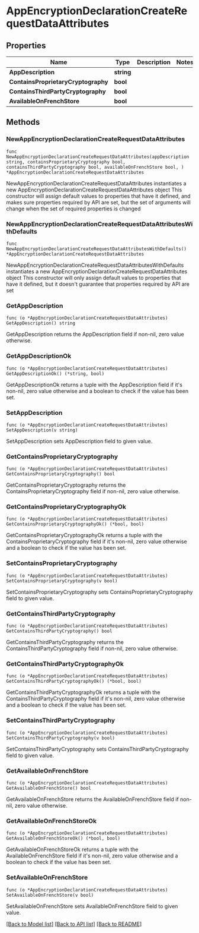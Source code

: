 # AppEncryptionDeclarationCreateRequestDataAttributes

## Properties

Name | Type | Description | Notes
------------ | ------------- | ------------- | -------------
**AppDescription** | **string** |  | 
**ContainsProprietaryCryptography** | **bool** |  | 
**ContainsThirdPartyCryptography** | **bool** |  | 
**AvailableOnFrenchStore** | **bool** |  | 

## Methods

### NewAppEncryptionDeclarationCreateRequestDataAttributes

`func NewAppEncryptionDeclarationCreateRequestDataAttributes(appDescription string, containsProprietaryCryptography bool, containsThirdPartyCryptography bool, availableOnFrenchStore bool, ) *AppEncryptionDeclarationCreateRequestDataAttributes`

NewAppEncryptionDeclarationCreateRequestDataAttributes instantiates a new AppEncryptionDeclarationCreateRequestDataAttributes object
This constructor will assign default values to properties that have it defined,
and makes sure properties required by API are set, but the set of arguments
will change when the set of required properties is changed

### NewAppEncryptionDeclarationCreateRequestDataAttributesWithDefaults

`func NewAppEncryptionDeclarationCreateRequestDataAttributesWithDefaults() *AppEncryptionDeclarationCreateRequestDataAttributes`

NewAppEncryptionDeclarationCreateRequestDataAttributesWithDefaults instantiates a new AppEncryptionDeclarationCreateRequestDataAttributes object
This constructor will only assign default values to properties that have it defined,
but it doesn't guarantee that properties required by API are set

### GetAppDescription

`func (o *AppEncryptionDeclarationCreateRequestDataAttributes) GetAppDescription() string`

GetAppDescription returns the AppDescription field if non-nil, zero value otherwise.

### GetAppDescriptionOk

`func (o *AppEncryptionDeclarationCreateRequestDataAttributes) GetAppDescriptionOk() (*string, bool)`

GetAppDescriptionOk returns a tuple with the AppDescription field if it's non-nil, zero value otherwise
and a boolean to check if the value has been set.

### SetAppDescription

`func (o *AppEncryptionDeclarationCreateRequestDataAttributes) SetAppDescription(v string)`

SetAppDescription sets AppDescription field to given value.


### GetContainsProprietaryCryptography

`func (o *AppEncryptionDeclarationCreateRequestDataAttributes) GetContainsProprietaryCryptography() bool`

GetContainsProprietaryCryptography returns the ContainsProprietaryCryptography field if non-nil, zero value otherwise.

### GetContainsProprietaryCryptographyOk

`func (o *AppEncryptionDeclarationCreateRequestDataAttributes) GetContainsProprietaryCryptographyOk() (*bool, bool)`

GetContainsProprietaryCryptographyOk returns a tuple with the ContainsProprietaryCryptography field if it's non-nil, zero value otherwise
and a boolean to check if the value has been set.

### SetContainsProprietaryCryptography

`func (o *AppEncryptionDeclarationCreateRequestDataAttributes) SetContainsProprietaryCryptography(v bool)`

SetContainsProprietaryCryptography sets ContainsProprietaryCryptography field to given value.


### GetContainsThirdPartyCryptography

`func (o *AppEncryptionDeclarationCreateRequestDataAttributes) GetContainsThirdPartyCryptography() bool`

GetContainsThirdPartyCryptography returns the ContainsThirdPartyCryptography field if non-nil, zero value otherwise.

### GetContainsThirdPartyCryptographyOk

`func (o *AppEncryptionDeclarationCreateRequestDataAttributes) GetContainsThirdPartyCryptographyOk() (*bool, bool)`

GetContainsThirdPartyCryptographyOk returns a tuple with the ContainsThirdPartyCryptography field if it's non-nil, zero value otherwise
and a boolean to check if the value has been set.

### SetContainsThirdPartyCryptography

`func (o *AppEncryptionDeclarationCreateRequestDataAttributes) SetContainsThirdPartyCryptography(v bool)`

SetContainsThirdPartyCryptography sets ContainsThirdPartyCryptography field to given value.


### GetAvailableOnFrenchStore

`func (o *AppEncryptionDeclarationCreateRequestDataAttributes) GetAvailableOnFrenchStore() bool`

GetAvailableOnFrenchStore returns the AvailableOnFrenchStore field if non-nil, zero value otherwise.

### GetAvailableOnFrenchStoreOk

`func (o *AppEncryptionDeclarationCreateRequestDataAttributes) GetAvailableOnFrenchStoreOk() (*bool, bool)`

GetAvailableOnFrenchStoreOk returns a tuple with the AvailableOnFrenchStore field if it's non-nil, zero value otherwise
and a boolean to check if the value has been set.

### SetAvailableOnFrenchStore

`func (o *AppEncryptionDeclarationCreateRequestDataAttributes) SetAvailableOnFrenchStore(v bool)`

SetAvailableOnFrenchStore sets AvailableOnFrenchStore field to given value.



[[Back to Model list]](../README.md#documentation-for-models) [[Back to API list]](../README.md#documentation-for-api-endpoints) [[Back to README]](../README.md)


